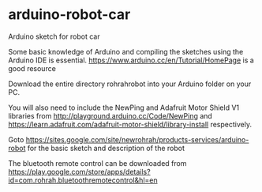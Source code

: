 # arduino-robot-car
Arduino sketch for robot car

Some basic knowledge of Arduino and compiling the sketches using the Arduino IDE is essential.  https://www.arduino.cc/en/Tutorial/HomePage is a good resource

Download the entire directory rohrahrobot into your Arduino folder on your PC.  

You will also need to include the NewPing and Adafruit Motor Shield V1 libraries from http://playground.arduino.cc/Code/NewPing and https://learn.adafruit.com/adafruit-motor-shield/library-install respectively.

Goto https://sites.google.com/site/newrohrah/products-services/arduino-robot for the basic sketch and description of the robot

The bluetooth remote control can be downloaded from https://play.google.com/store/apps/details?id=com.rohrah.bluetoothremotecontrol&hl=en
